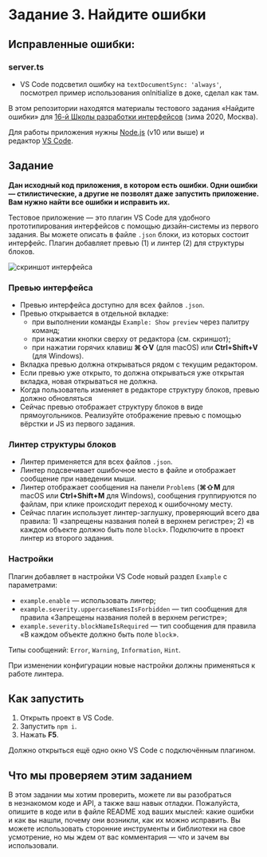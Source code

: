 # Задание 3. Найдите ошибки

## Исправленные ошибки:
### server.ts
- VS Code подсветил ошибку на `textDocumentSync: 'always'`, посмотрел пример использования onInitialize в доке, сделал как там.


В этом репозитории находятся материалы тестового задания «Найдите ошибки» для [16-й Школы разработки интерфейсов](https://yandex.ru/promo/academy/shri) (зима 2020, Москва).

Для работы приложения нужны [Node.js](https://nodejs.org/en/) (v10 или выше) и редактор [VS Code](https://code.visualstudio.com).

## Задание

**Дан исходный код приложения, в котором есть ошибки. Одни ошибки — стилистические, а другие не позволят даже запустить приложение. Вам нужно найти все ошибки и исправить их.**

Тестовое приложение — это плагин VS Code для удобного прототипирования интерфейсов с помощью дизайн-системы из первого задания. Вы можете описать в файле `.json` блоки, из которых состоит интерфейс. Плагин добавляет превью (1) и линтер (2) для структуры блоков.

![скриншот интерфейса](extension.png)

### Превью интерфейса

- Превью интерфейса доступно для всех файлов `.json`.
- Превью открывается в отдельной вкладке:
  - при выполнении команды `Example: Show preview` через палитру команд;
  - при нажатии кнопки сверху от редактора (см. скриншот);
  - при нажатии горячих клавиш **⌘⇧V** (для macOS) или **Ctrl+Shift+V** (для Windows).
- Вкладка превью должна открываться рядом с текущим редактором.
- Если превью уже открыто, то должна открываться уже открытая вкладка, новая открываться не должна.
- Когда пользователь изменяет в редакторе структуру блоков, превью должно обновляться
- Сейчас превью отображает структуру блоков в виде прямоугольников. Реализуйте отображение превью с помощью вёрстки и JS из первого задания.

### Линтер структуры блоков

- Линтер применяется для всех файлов `.json`.
- Линтер подсвечивает ошибочное место в файле и отображает сообщение при наведении мыши.
- Линтер отображает сообщения на панели `Problems` (**⌘⇧M** для macOS или **Ctrl+Shift+M** для Windows), сообщения группируются по файлам, при клике происходит переход к ошибочному месту.
- Сейчас плагин использует линтер-заглушку, проверяющий всего два правила: 1) «запрещены названия полей в верхнем регистре»; 2) «в каждом объекте должно быть поле `block`». Подключите в проект линтер из второго задания.

### Настройки

Плагин добавляет в настройки VS Code новый раздел `Example` с параметрами:

- `example.enable` — использовать линтер;
- `example.severity.uppercaseNamesIsForbidden` — тип сообщения для правила «Запрещены названия полей в верхнем регистре»;
- `example.severity.blockNameIsRequired` — тип сообщения для правила «В каждом объекте должно быть поле `block`».

Типы сообщений: `Error`, `Warning`, `Information`, `Hint`.

При изменении конфигурации новые настройки должны применяться к работе линтера.

## Как запустить

1. Открыть проект в VS Code.
2. Запустить `npm i`.
3. Нажать **F5**.

Должно открыться ещё одно окно VS Code с подключённым плагином.

## Что мы проверяем этим заданием

В этом задании мы хотим проверить, можете ли вы разобраться в незнакомом коде и API, а также ваш навык отладки. Пожалуйста, опишите в коде или в файле README ход ваших мыслей: какие ошибки и как вы нашли, почему они возникли, как их можно исправить. Вы можете использовать сторонние инструменты и библиотеки на свое усмотрение, но мы ждем от вас комментария — что и зачем вы использовали.
